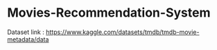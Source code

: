 # Movies-Recommendation-System<br>
Dataset link : https://www.kaggle.com/datasets/tmdb/tmdb-movie-metadata/data
